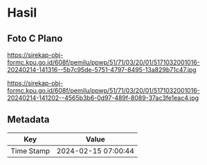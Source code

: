 # Hasil

## Foto C Plano

https://sirekap-obj-formc.kpu.go.id/608f/pemilu/ppwp/51/71/03/20/01/5171032001016-20240214-141316--5b7c95de-5751-4797-8495-13a829b71c47.jpg

https://sirekap-obj-formc.kpu.go.id/608f/pemilu/ppwp/51/71/03/20/01/5171032001016-20240214-141202--4565b3b6-0d97-489f-8089-37ac3fe1eac4.jpg


## Metadata

| Key        | Value               |
| ---------- | ------------------- |
| Time Stamp | 2024-02-15 07:00:44 |



